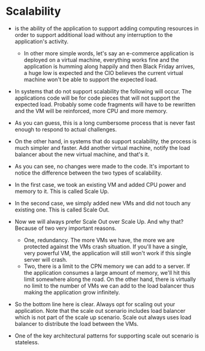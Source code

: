 # Scalability 

- is the ability of the application to support adding computing resources in order to support additional load without any interruption to the application's activity.

  - In other more simple words, let's say an e-commerce application is deployed on a virtual machine, everything works fine and the application is humming along happily and then Black Friday arrives, a huge low is expected and the CIO believes the current virtual machine won't be able to support the expected load.

- In systems that do not support scalability the following will occur. The applications code will be for code pieces that will not support the expected load. Probably some code fragments will have to be rewritten and the VM will be reinforced, more CPU and more memory.

- As you can guess, this is a long cumbersome process that is never fast enough to respond to actual challenges.

- On the other hand, in systems that do support scalability, the process is much simpler and faster. Add another virtual machine, notify the load balancer about the new virtual machine, and that's it.

- As you can see, no changes were made to the code. It's important to notice the difference between the two types of scalability.

- In the first case, we took an existing VM and added CPU power and memory to it. This is called Scale Up.

- In the second case, we simply added new VMs and did not touch any existing one. This is called Scale Out.

- Now we will always prefer Scale Out over Scale Up. And why that? Because of two very important reasons. 
  - One, redundancy. The more VMs we have, the more we are protected against the VMs crash situation. If you'll have a single, very powerful VM, the application will still won't work if this single server will crash.
  - Two, there is a limit to the CPN memory we can add to a server. If the application consumes a large amount of memory, we'll hit this limit somewhere along the road. On the other hand, there is virtually no limit to the number of VMs we can add to the load balancer thus making the application grow infinitely.

- So the bottom line here is clear. Always opt for scaling out your application. Note that the scale out scenario includes load balancer which is not part of the scale up scenario. Scale out always uses load balancer to distribute the load between the VMs.

- One of the key architectural patterns for supporting scale out scenario is stateless.